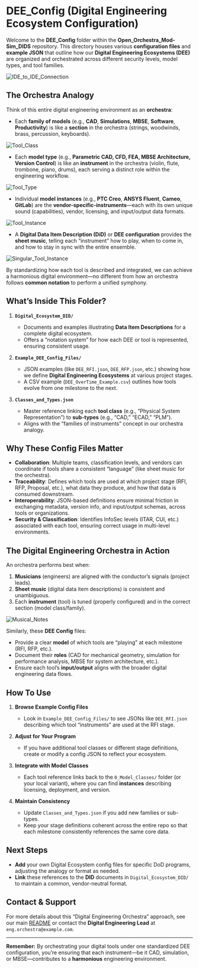 # DEE_Config (Digital Engineering Ecosystem Configuration)

Welcome to the **DEE_Config** folder within the **Open_Orchestra_Mod-Sim_DIDS** repository. This directory houses various **configuration files** and **example JSON** that outline how our **Digital Engineering Ecosystems (DEE)** are organized and orchestrated across different security levels, model types, and tool families.

![IDE_to_IDE_Connection](images/IDE_to_IDE_Connection.png)

## The Orchestra Analogy

Think of this entire digital engineering environment as an **orchestra**:
- Each **family of models** (e.g., **CAD**, **Simulations**, **MBSE**, **Software**, **Productivity**) is like a **section** in the orchestra (strings, woodwinds, brass, percussion, keyboards).

![Tool_Class](images/Tool_Class.png)

- Each **model type** (e.g., **Parametric CAD, CFD, FEA, MBSE Architecture, Version Control**) is like an **instrument** in the orchestra (violin, flute, trombone, piano, drums), each serving a distinct role within the engineering workflow.

![Tool_Type](images/Tool_Type.png)

- Individual **model instances** (e.g., **PTC Creo**, **ANSYS Fluent**, **Cameo**, **GitLab**) are the **vendor-specific-instruments**—each with its own unique sound (capabilities), vendor, licensing, and input/output data formats.

![Tool_Instance](images/Tool_Instance.png)
  
- A **Digital Data Item Description (DiD)** or **DEE configuration** provides the **sheet music**, telling each “instrument” how to play, when to come in, and how to stay in sync with the entire ensemble.

![Singular_Tool_Instance](images/Singular_Tool_Instance.png)


By standardizing how each tool is described and integrated, we can achieve a harmonious digital environment—no different from how an orchestra follows **common notation** to perform a unified symphony.


## What’s Inside This Folder?

1. **`Digital_Ecosystem_DID/`**  
   - Documents and examples illustrating **Data Item Descriptions** for a complete digital ecosystem.  
   - Offers a “notation system” for how each DEE or tool is represented, ensuring consistent usage.

2. **`Example_DEE_Config_Files/`**  
   - JSON examples (like `DEE_RFI.json`, `DEE_RFP.json`, etc.) showing how we define **Digital Engineering Ecosystems** at various project stages.  
   - A CSV example (`DEE_OverTime_Example.csv`) outlines how tools evolve from one milestone to the next.

3. **`Classes_and_Types.json`**  
   - Master reference linking each **tool class** (e.g., “Physical System Representation”) to **sub-types** (e.g., “CAD,” “ECAD,” “PLM”).  
   - Aligns with the “families of instruments” concept in our orchestra analogy.

## Why These Config Files Matter

- **Collaboration**: Multiple teams, classification levels, and vendors can coordinate if tools share a consistent “language” (like sheet music for the orchestra).
- **Traceability**: Defines which tools are used at which project stage (RFI, RFP, Proposal, etc.), what data they produce, and how that data is consumed downstream.
- **Interoperability**: JSON-based definitions ensure minimal friction in exchanging metadata, version info, and input/output schemas, across tools or organizations.
- **Security & Classification**: Identifies InfoSec levels (ITAR, CUI, etc.) associated with each tool, ensuring correct usage in multi-level environments.

## The Digital Engineering Orchestra in Action

An orchestra performs best when:
1. **Musicians** (engineers) are aligned with the conductor’s signals (project leads).  
2. **Sheet music** (digital data item descriptions) is consistent and unambiguous.  
3. Each **instrument** (tool) is tuned (properly configured) and in the correct section (model class/family).

![Musical_Notes](images/Musical_Notes.png)

Similarly, these **DEE Config** files:
- Provide a clear **model** of which tools are “playing” at each milestone (RFI, RFP, etc.).  
- Document their **roles** (CAD for mechanical geometry, simulation for performance analysis, MBSE for system architecture, etc.).  
- Ensure each tool’s **input/output** aligns with the broader digital engineering data flows.

## How To Use

1. **Browse Example Config Files**  
   - Look in `Example_DEE_Config_Files/` to see JSONs like `DEE_RFI.json` describing which tool “instruments” are used at the RFI stage.

2. **Adjust for Your Program**  
   - If you have additional tool classes or different stage definitions, create or modify a config JSON to reflect your ecosystem.

3. **Integrate with Model Classes**  
   - Each tool reference links back to the `0_Model_Classes/` folder (or your local variant), where you can find **instances** describing licensing, deployment, and version.

4. **Maintain Consistency**  
   - Update `Classes_and_Types.json` if you add new families or sub-types.  
   - Keep your stage definitions coherent across the entire repo so that each milestone consistently references the same core data.

## Next Steps

- **Add** your own Digital Ecosystem config files for specific DoD programs, adjusting the analogy or format as needed.  
- **Link** these references to the **DID** documents in `Digital_Ecosystem_DID/` to maintain a common, vendor-neutral format.

## Contact & Support

For more details about this “Digital Engineering Orchestra” approach, see our main [README](../README.md) or contact the **Digital Engineering Lead** at `eng.orchestra@example.com`.

---

**Remember:** By orchestrating your digital tools under one standardized DEE configuration, you’re ensuring that each instrument—be it CAD, simulation, or MBSE—contributes to a **harmonious** engineering environment. 
